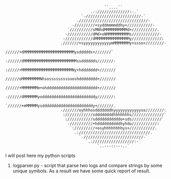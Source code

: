                                                ``....``                                             
                                         .-://////////////:-.`                                      
                                     `-////////////////////////-`                                   
                                   .//////////////////////////////-                                 
                                 -/////////+syddmmmmddhy+///////////-                               
                               `//////////sMNhdMMMMMMMMMMd+///////////.                             
                              -///////////dMd+oNMMMMMMMMMMs////////////-                            
                             -////////////dMMMMMMMMMMMMMMMy/////////////:                           
                            .///////+syyyyyyyyyyyymMMMMMMMy+ssso+////////-                          
                            //////+dMMMMMMMMMMMMMMMMMMMMMMysddddds+///////`                         
                           -//////dMMMMMMMMMMMMMMMMMMMMMMMssdddddds///////-                         
                           ://///+MMMMMMMMMMMMMMMMMMMMMMNy+hddddddd+///////                         
                           //////oMMMMMMMMNhsosssssssssooshdddddddd+///////                         
                           //////+MMMMMMMm+ohdddddddddddddddddddddd+///////                         
                           -//////dMMMMMMyodddddddddddddddddddddddy///////:                         
                           `//////+mMMMMMysddddddddddddddddddddddy+///////.                         
                            -///////oyhhhosdddddddhyyyyyyyyyyyyso////////:                          
                             :////////////sddddddddhhhhhhhs//////////////`                          
                              :///////////sdddddddddddo+sds/////////////`                           
                               -//////////+hddddddddddhyhdo///////////:                             
                                `://///////+osyhhhhhhhhys+///////////.                              
                                  .:///////////////////////////////.                                
                                    `-//////////////////////////-`                                  
                                       `.://////////////////:-`                                     
                                            `..---::---..`                                          



I will post here my python scripts

1. logparser.py - script that parse two logs and compare strings by some unique symbols. As a result we have some quick report of result.
